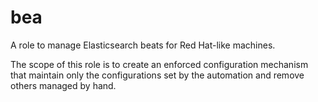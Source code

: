 bea
=========

A role to manage Elasticsearch beats for Red Hat-like machines.

The scope of this role is to create an enforced configuration mechanism that maintain only the configurations set by the automation and remove others managed by hand.
